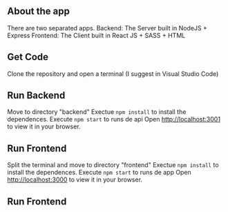 
## About the app

There are two separated apps.
Backend: The Server built in NodeJS + Express 
Frontend: The Client built in React JS + SASS + HTML

## Get Code

Clone the repository and open a terminal (I suggest in Visual Studio Code)

## Run Backend

Move to directory "backend"
Exectue `npm install` to install the dependences.
Execute `npm start` to runs de api
Open [http://localhost:3001](http://localhost:3001) to view it in your browser.

## Run Frontend

Split the terminal and move to directory "frontend"
Exectue `npm install` to install the dependences.
Execute `npm start` to runs de app
Open [http://localhost:3000](http://localhost:3000) to view it in your browser.

## Run Frontend